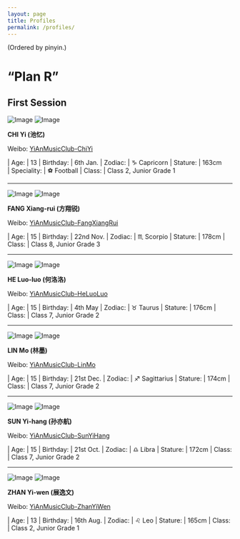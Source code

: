 ```yaml
---
layout: page
title: Profiles
permalink: /profiles/
---
```


(Ordered by pinyin.)

# “Plan R”

## First Session

![Image](http://ww2.sinaimg.cn/small/006G0KuMjw8fcl8mgvu72j30yi0yiwhd.jpg) ![Image](http://wx4.sinaimg.cn/small/006G0KuMly8fe4z3gzda6j30yi0yimyp.jpg)

**CHI Yi (池忆)**

Weibo: [YiAnMusicClub-ChiYi](http://weibo.com/u/6117581836)

| Age:          | 13
| Birthday:     | 6th Jan.
| Zodiac:       | ♑ Capricorn
| Stature:      | 163cm  
| Speciality:   | ⚽ Football
| Class:        | Class 2, Junior Grade 1

---

![Image](http://ww4.sinaimg.cn/small/006G0KNGjw8fcnjpzkzq3j30yi0y2acn.jpg) ![Image](http://wx2.sinaimg.cn/small/006G0KNGly8fe4ykvrzj9j30ku0kdjs1.jpg)

**FANG Xiang-rui (方翔锐)**

Weibo: [YiAnMusicClub-FangXiangRui](http://weibo.com/u/6117583008)

| Age:          | 15
| Birthday:     | 22nd Nov.
| Zodiac:       | ♏ Scorpio
| Stature:      | 178cm
| Class:        | Class 8, Junior Grade 3

---

![Image](http://ww4.sinaimg.cn/small/006G0Hz8jw8fchrt2fiawj30yi0yggoi.jpg) ![Image](http://wx3.sinaimg.cn/small/006G0Hz8ly8fe4yniiw45j30ku0kqaap.jpg)

**HE Luo-luo (何洛洛)**

Weibo: [YiAnMusicClub-HeLuoLuo](http://weibo.com/u/6117570574)

| Age:          | 15
| Birthday:     | 4th May
| Zodiac:       | ♉ Taurus
| Stature:      | 176cm
| Class:        | Class 7, Junior Grade 2

---

![Image](http://ww1.sinaimg.cn/small/006FnQZYjw8fcixg5cdudj30yi0y9ju2.jpg) ![Image](http://wx2.sinaimg.cn/small/006FnQZYly8fe4z2ng9ycj30yi0yk409.jpg)

**LIN Mo (林墨)**

Weibo: [YiAnMusicClub-LinMo](http://weibo.com/u/6108312042)

| Age:          | 15
| Birthday:     | 21st Dec.
| Zodiac:       | ♐ Sagittarius
| Stature:      | 174cm
| Class:        | Class 7, Junior Grade 2

---

![Image](http://ww2.sinaimg.cn/small/006FnS5mjw8fck3172adpj30yi0yitbb.jpg) ![Image](http://wx2.sinaimg.cn/small/006FnS5mly8fe4yfuy3qcj30ku0lh751.jpg)

**SUN Yi-hang (孙亦航)**

Weibo: [YiAnMusicClub-SunYiHang](http://weibo.com/u/6108316220)

| Age:          | 15
| Birthday:     | 21st Oct.
| Zodiac:       | ♎ Libra
| Stature:      | 172cm
| Class:        | Class 7, Junior Grade 2

---

![Image](http://ww2.sinaimg.cn/small/006FmVn8jw8fcme7o94l8j30yi0yetbl.jpg) ![Image](http://wx4.sinaimg.cn/small/006FmVn8ly8fe4ygwgdmoj30ku0kvwf7.jpg)

**ZHAN Yi-wen (展逸文)**

Weibo: [YiAnMusicClub-ZhanYiWen](http://weibo.com/u/6108090526)

| Age:          | 13
| Birthday:     | 16th Aug.
| Zodiac:       | ♌ Leo
| Stature:      | 165cm
| Class:        | Class 2, Junior Grade 1
